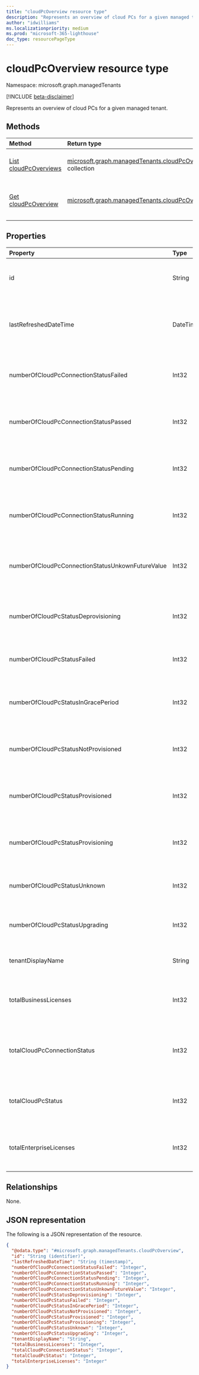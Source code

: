 ```yaml
---
title: "cloudPcOverview resource type"
description: "Represents an overview of cloud PCs for a given managed tenant."
author: "idwilliams"
ms.localizationpriority: medium
ms.prod: "microsoft-365-lighthouse"
doc_type: resourcePageType
---
```


# cloudPcOverview resource type

Namespace: microsoft.graph.managedTenants

[!INCLUDE [beta-disclaimer](../../includes/beta-disclaimer.md)]

Represents an overview of cloud PCs for a given managed tenant.

## Methods
|Method|Return type|Description|
|:---|:---|:---|
|[List cloudPcOverviews](../api/managedtenants-managedtenant-list-cloudpcsoverview.md)|[microsoft.graph.managedTenants.cloudPcOverview](../resources/managedtenants-cloudpcoverview.md) collection|Get a list of the [cloudPcOverview](../resources/managedtenants-cloudpcoverview.md) objects and their properties.|
|[Get cloudPcOverview](../api/managedtenants-cloudpcoverview-get.md)|[microsoft.graph.managedTenants.cloudPcOverview](../resources/managedtenants-cloudpcoverview.md)|Read the properties and relationships of a [cloudPcOverview](../resources/managedtenants-cloudpcoverview.md) object.|

## Properties
|Property|Type|Description|
|:---|:---|:---|
|id|String|The unique identifier for the cloud PC overview. Required. Read-only.|
|lastRefreshedDateTime|DateTimeOffset|Date and time the entity was last updated in the multi-tenant management platform. Optional. Read-only.|
|numberOfCloudPcConnectionStatusFailed|Int32|The number of cloud PC connections that have a status of `failed`. Optional. Read-only.|
|numberOfCloudPcConnectionStatusPassed|Int32|The number of cloud PC connections that have a status of `passed`. Optional. Read-only.|
|numberOfCloudPcConnectionStatusPending|Int32|The number of cloud PC connections that have a status of `pending`. Optional. Read-only.|
|numberOfCloudPcConnectionStatusRunning|Int32|The number of cloud PC connections that have a status of `running`. Optional. Read-only.|
|numberOfCloudPcConnectionStatusUnkownFutureValue|Int32|The number of cloud PC connections that have a status of `unknownFutureValue`. Optional. Read-only.|
|numberOfCloudPcStatusDeprovisioning|Int32|The number of cloud PCs that have a status of `deprovisioning`. Optional. Read-only.|
|numberOfCloudPcStatusFailed|Int32|The number of cloud PCs that have a status of `failed`. Optional. Read-only.|
|numberOfCloudPcStatusInGracePeriod|Int32|The number of cloud PCs that have a status of `inGracePeriod`. Optional. Read-only.|
|numberOfCloudPcStatusNotProvisioned|Int32|The number of cloud PCs that have a status of `notProvisioned`. Optional. Read-only.|
|numberOfCloudPcStatusProvisioned|Int32|The number of cloud PCs that have a status of `provisioned`. Optional. Read-only.|
|numberOfCloudPcStatusProvisioning|Int32|The number of cloud PCs that have a status of `provisioning`. Optional. Read-only.|
|numberOfCloudPcStatusUnknown|Int32|The number of cloud PCs that have a status of `unknown`. Optional. Read-only.|
|numberOfCloudPcStatusUpgrading|Int32|The number of cloud PCs that have a status of `upgrading`. Optional. Read-only.|
|tenantDisplayName|String|The display name for the managed tenant. Optional. Read-only.|
|totalBusinessLicenses|Int32|The total number of cloud PC devices that have the `Business` SKU. Optional. Read-only.|
|totalCloudPcConnectionStatus|Int32|The total number of cloud PC connection statuses for the given managed tenant. Optional. Read-only.|
|totalCloudPcStatus|Int32|The total number of cloud PC statues for the given managed tenant. Optional. Read-only.|
|totalEnterpriseLicenses|Int32|The total number of cloud PC devices that have the `Enterprise` SKU. Optional. Read-only.|

## Relationships
None.

## JSON representation
The following is a JSON representation of the resource.
<!-- {
  "blockType": "resource",
  "keyProperty": "id",
  "@odata.type": "microsoft.graph.managedTenants.cloudPcOverview",
  "baseType": "microsoft.graph.entity",
  "openType": true
}
-->
``` json
{
  "@odata.type": "#microsoft.graph.managedTenants.cloudPcOverview",
  "id": "String (identifier)",
  "lastRefreshedDateTime": "String (timestamp)",
  "numberOfCloudPcConnectionStatusFailed": "Integer",
  "numberOfCloudPcConnectionStatusPassed": "Integer",
  "numberOfCloudPcConnectionStatusPending": "Integer",
  "numberOfCloudPcConnectionStatusRunning": "Integer",
  "numberOfCloudPcConnectionStatusUnkownFutureValue": "Integer",
  "numberOfCloudPcStatusDeprovisioning": "Integer",
  "numberOfCloudPcStatusFailed": "Integer",
  "numberOfCloudPcStatusInGracePeriod": "Integer",
  "numberOfCloudPcStatusNotProvisioned": "Integer",
  "numberOfCloudPcStatusProvisioned": "Integer",
  "numberOfCloudPcStatusProvisioning": "Integer",
  "numberOfCloudPcStatusUnknown": "Integer",
  "numberOfCloudPcStatusUpgrading": "Integer",
  "tenantDisplayName": "String",
  "totalBusinessLicenses": "Integer",
  "totalCloudPcConnectionStatus": "Integer",
  "totalCloudPcStatus": "Integer",
  "totalEnterpriseLicenses": "Integer"
}
```

